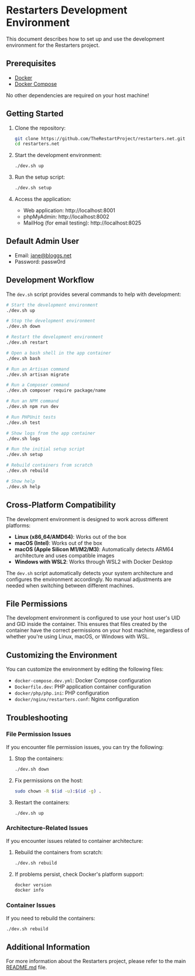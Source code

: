 # Restarters Development Environment

This document describes how to set up and use the development environment for the Restarters project.

## Prerequisites

- [Docker](https://docs.docker.com/get-docker/)
- [Docker Compose](https://docs.docker.com/compose/install/)

No other dependencies are required on your host machine!

## Getting Started

1. Clone the repository:
   ```bash
   git clone https://github.com/TheRestartProject/restarters.net.git
   cd restarters.net
   ```

2. Start the development environment:
   ```bash
   ./dev.sh up
   ```

3. Run the setup script:
   ```bash
   ./dev.sh setup
   ```

4. Access the application:
   - Web application: http://localhost:8001
   - phpMyAdmin: http://localhost:8002
   - MailHog (for email testing): http://localhost:8025

## Default Admin User

- Email: jane@bloggs.net
- Password: passw0rd

## Development Workflow

The `dev.sh` script provides several commands to help with development:

```bash
# Start the development environment
./dev.sh up

# Stop the development environment
./dev.sh down

# Restart the development environment
./dev.sh restart

# Open a bash shell in the app container
./dev.sh bash

# Run an Artisan command
./dev.sh artisan migrate

# Run a Composer command
./dev.sh composer require package/name

# Run an NPM command
./dev.sh npm run dev

# Run PHPUnit tests
./dev.sh test

# Show logs from the app container
./dev.sh logs

# Run the initial setup script
./dev.sh setup

# Rebuild containers from scratch
./dev.sh rebuild

# Show help
./dev.sh help
```

## Cross-Platform Compatibility

The development environment is designed to work across different platforms:

- **Linux (x86_64/AMD64)**: Works out of the box
- **macOS (Intel)**: Works out of the box
- **macOS (Apple Silicon M1/M2/M3)**: Automatically detects ARM64 architecture and uses compatible images
- **Windows with WSL2**: Works through WSL2 with Docker Desktop

The `dev.sh` script automatically detects your system architecture and configures the environment accordingly. No manual adjustments are needed when switching between different machines.

## File Permissions

The development environment is configured to use your host user's UID and GID inside the container. This ensures that files created by the container have the correct permissions on your host machine, regardless of whether you're using Linux, macOS, or Windows with WSL.

## Customizing the Environment

You can customize the environment by editing the following files:

- `docker-compose.dev.yml`: Docker Compose configuration
- `Dockerfile.dev`: PHP application container configuration
- `docker/php/php.ini`: PHP configuration
- `docker/nginx/restarters.conf`: Nginx configuration

## Troubleshooting

### File Permission Issues

If you encounter file permission issues, you can try the following:

1. Stop the containers:
   ```bash
   ./dev.sh down
   ```

2. Fix permissions on the host:
   ```bash
   sudo chown -R $(id -u):$(id -g) .
   ```

3. Restart the containers:
   ```bash
   ./dev.sh up
   ```

### Architecture-Related Issues

If you encounter issues related to container architecture:

1. Rebuild the containers from scratch:
   ```bash
   ./dev.sh rebuild
   ```

2. If problems persist, check Docker's platform support:
   ```bash
   docker version
   docker info
   ```

### Container Issues

If you need to rebuild the containers:

```bash
./dev.sh rebuild
```

## Additional Information

For more information about the Restarters project, please refer to the main [README.md](README.md) file. 